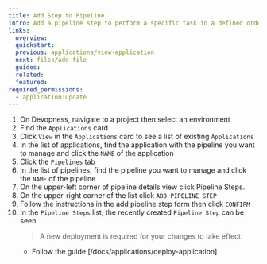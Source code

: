 ```yaml
---
title: Add Step to Pipeline
intro: Add a pipeline step to perform a specific task in a defined order during the resource deployment process of your pipeline.
links:
  overview:
  quickstart:
  previous: applications/view-application
  next: files/add-file
  guides:
  related:
  featured:
required_permissions:
  - application:update
---
```


1. On Devopness, navigate to a project then select an environment
1. Find the `Applications` card
1. Click `View` in the `Applications` card to see a list of existing `Applications`
1. In the list of applications, find the application with the pipeline you want to manage and click the `NAME` of the application
1. Click the `Pipelines` tab
1. In the list of pipelines, find the pipeline you want to manage and click the `NAME` of the pipeline
1. On the upper-left corner of pipeline details view click Pipeline Steps.
1. On the upper-right corner of the list click `ADD PIPELINE STEP`
1. Follow the instructions in the add pipeline step form then click `CONFIRM`
1. In the `Pipeline Steps` list, the recently created `Pipeline Step` can be seen
   > A new deployment is required for your changes to take effect.
   - Follow the guide [/docs/applications/deploy-application]
